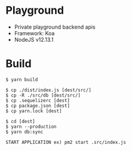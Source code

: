 # Playground
- Private playground backend apis
- Framework: Koa
- NodeJS v12.13.1

# Build
```shell script
$ yarn build

$ cp ./dist/index.js [dest/src/]
$ cp -R ./src/db [dest/src/]
$ cp .sequelizerc [dest]
$ cp package.json [dest]
$ cp yarn.lock [dest]

$ cd [dest]
$ yarn --production
$ yarn db:sync

START APPLICATION ex) pm2 start .src/index.js
```
